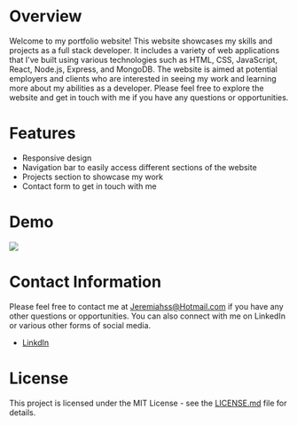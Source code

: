 # Overview

Welcome to my portfolio website! This website showcases my skills and projects as a full stack developer. It includes a variety of web applications that I've built using various technologies such as HTML, CSS, JavaScript, React, Node.js, Express, and MongoDB. The website is aimed at potential employers and clients who are interested in seeing my work and learning more about my abilities as a developer. Please feel free to explore the website and get in touch with me if you have any questions or opportunities.

# Features

- Responsive design
- Navigation bar to easily access different sections of the website
- Projects section to showcase my work
- Contact form to get in touch with me

# Demo

![](help/demo.gif)

# Contact Information

Please feel free to contact me at Jeremiahss@Hotmail.com if you have any other questions or opportunities. You can also connect with me on LinkedIn or various other forms of social media.

- [LinkdIn](https://www.linkedin.com/in/jeremiah-strzelczyk/)

# License

This project is licensed under the MIT License - see the [LICENSE.md](./LICENSE.md) file for details.
